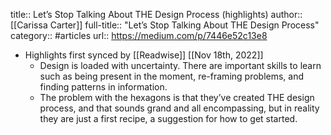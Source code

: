 title:: Let’s Stop Talking About THE Design Process (highlights)
author:: [[Carissa Carter]]
full-title:: "Let’s Stop Talking About THE Design Process"
category:: #articles
url:: https://medium.com/p/7446e52c13e8

- Highlights first synced by [[Readwise]] [[Nov 18th, 2022]]
	- Design is loaded with uncertainty. There are important skills to learn such as being present in the moment, re-framing problems, and finding patterns in information.
	- The problem with the hexagons is that they’ve created THE design process, and that sounds grand and all encompassing, but in reality they are just a first recipe, a suggestion for how to get started.